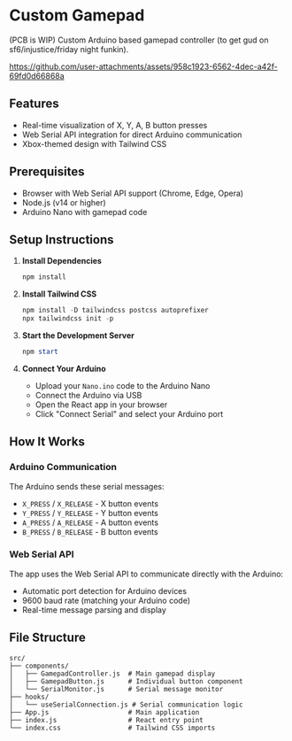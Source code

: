 # Custom Gamepad

(PCB is WIP) Custom Arduino based gamepad controller (to get gud on sf6/injustice/friday night funkin).

https://github.com/user-attachments/assets/958c1923-6562-4dec-a42f-69fd0d66868a

## Features

- Real-time visualization of X, Y, A, B button presses
- Web Serial API integration for direct Arduino communication
- Xbox-themed design with Tailwind CSS

## Prerequisites

- Browser with Web Serial API support (Chrome, Edge, Opera)
- Node.js (v14 or higher)
- Arduino Nano with gamepad code

## Setup Instructions

1. **Install Dependencies**
   ```powershell
   npm install
   ```

2. **Install Tailwind CSS**
   ```powershell
   npm install -D tailwindcss postcss autoprefixer
   npx tailwindcss init -p
   ```

3. **Start the Development Server**
   ```powershell
   npm start
   ```

4. **Connect Your Arduino**
   - Upload your `Nano.ino` code to the Arduino Nano
   - Connect the Arduino via USB
   - Open the React app in your browser
   - Click "Connect Serial" and select your Arduino port

## How It Works

### Arduino Communication
The Arduino sends these serial messages:
- `X_PRESS` / `X_RELEASE` - X button events
- `Y_PRESS` / `Y_RELEASE` - Y button events  
- `A_PRESS` / `A_RELEASE` - A button events
- `B_PRESS` / `B_RELEASE` - B button events

### Web Serial API
The app uses the Web Serial API to communicate directly with the Arduino:
- Automatic port detection for Arduino devices
- 9600 baud rate (matching your Arduino code)
- Real-time message parsing and display

## File Structure

```
src/
├── components/
│   ├── GamepadController.js  # Main gamepad display
│   ├── GamepadButton.js      # Individual button component
│   └── SerialMonitor.js      # Serial message monitor
├── hooks/
│   └── useSerialConnection.js # Serial communication logic
├── App.js                    # Main application
├── index.js                  # React entry point
└── index.css                 # Tailwind CSS imports
```
